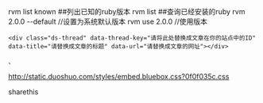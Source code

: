 rvm list known ##列出已知的ruby版本
rvm list  ##查询已经安装的ruby
rvm 2.0.0 --default //设置为系统默认版本
rvm use 2.0.0 //使用版本


<!-- 多说评论框 start -->
	<div class="ds-thread" data-thread-key="请将此处替换成文章在你的站点中的ID" data-title="请替换成文章的标题" data-url="请替换成文章的网址"></div>
<!-- 多说评论框 end -->
<!-- 多说公共JS代码 start (一个网页只需插入一次) -->
<script type="text/javascript">
var duoshuoQuery = {short_name:"wuyanfei"};
	(function() {
		var ds = document.createElement('script');
		ds.type = 'text/javascript';ds.async = true;
		ds.src = (document.location.protocol == 'https:' ? 'https:' : 'http:') + '//static.duoshuo.com/embed.unstable.js';
		ds.charset = 'UTF-8';
		(document.getElementsByTagName('head')[0] 
		 || document.getElementsByTagName('body')[0]).appendChild(ds);
	})();
	</script>
	、
<!-- 多说公共JS代码 end -->

http://static.duoshuo.com/styles/embed.bluebox.css?0f0f035c.css



<div class="bdsharebuttonbox"><a href="#" class="bds_more" data-cmd="more"></a><a href="#" class="bds_qzone" data-cmd="qzone" title="分享到QQ空间"></a><a href="#" class="bds_tsina" data-cmd="tsina" title="分享到新浪微博"></a><a href="#" class="bds_tqq" data-cmd="tqq" title="分享到腾讯微博"></a><a href="#" class="bds_renren" data-cmd="renren" title="分享到人人网"></a><a href="#" class="bds_weixin" data-cmd="weixin" title="分享到微信"></a></div>
<script>window._bd_share_config={"common":{"bdSnsKey":{},"bdText":"","bdMini":"2","bdMiniList":false,"bdPic":"","bdStyle":"1","bdSize":"16"},"share":{},"image":{"viewList":["qzone","tsina","tqq","renren","weixin"],"viewText":"分享到：","viewSize":"16"},"selectShare":{"bdContainerClass":null,"bdSelectMiniList":["qzone","tsina","tqq","renren","weixin"]}};with(document)0[(getElementsByTagName('head')[0]||body).appendChild(createElement('script')).src='http://bdimg.share.baidu.com/static/api/js/share.js?v=89860593.js?cdnversion='+~(-new Date()/36e5)];</script>





sharethis

<span st_url='{Permalink}' st_title='{Title}' class='st_facebook_large' displayText='Facebook'></span><span st_url='{Permalink}' st_title='{Title}' class='st_googleplus_large' displayText='Google  '></span><span st_url='{Permalink}' st_title='{Title}' class='st_twitter_large' displayText='Tweet'></span><span st_url='{Permalink}' st_title='{Title}' class='st_baidu_large' displayText='Baidu'></span><span st_url='{Permalink}' st_title='{Title}' class='st_sina_large' displayText='Sina'></span><span st_url='{Permalink}' st_title='{Title}' class='st_email_large' displayText='Email'></span>

<script type="text/javascript">var switchTo5x=true;</script><script type="text/javascript" src="http://w.sharethis.com/button/buttons.js"></script><script type="text/javascript">stLight.options({publisher:'45ae8ed6-be01-4433-8737-05cd5e8a7653'});</script>
